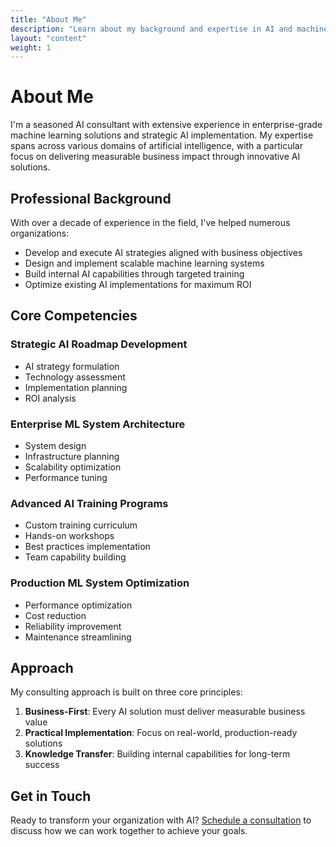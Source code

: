 ```yaml
---
title: "About Me"
description: "Learn about my background and expertise in AI and machine learning"
layout: "content"
weight: 1
---
```


# About Me

I'm a seasoned AI consultant with extensive experience in enterprise-grade machine learning solutions and strategic AI implementation. My expertise spans across various domains of artificial intelligence, with a particular focus on delivering measurable business impact through innovative AI solutions.

## Professional Background

With over a decade of experience in the field, I've helped numerous organizations:
- Develop and execute AI strategies aligned with business objectives
- Design and implement scalable machine learning systems
- Build internal AI capabilities through targeted training
- Optimize existing AI implementations for maximum ROI

## Core Competencies

### Strategic AI Roadmap Development
- AI strategy formulation
- Technology assessment
- Implementation planning
- ROI analysis

### Enterprise ML System Architecture
- System design
- Infrastructure planning
- Scalability optimization
- Performance tuning

### Advanced AI Training Programs
- Custom training curriculum
- Hands-on workshops
- Best practices implementation
- Team capability building

### Production ML System Optimization
- Performance optimization
- Cost reduction
- Reliability improvement
- Maintenance streamlining

## Approach

My consulting approach is built on three core principles:

1. **Business-First**: Every AI solution must deliver measurable business value
2. **Practical Implementation**: Focus on real-world, production-ready solutions
3. **Knowledge Transfer**: Building internal capabilities for long-term success

## Get in Touch

Ready to transform your organization with AI? [Schedule a consultation](/pages/contact) to discuss how we can work together to achieve your goals.
